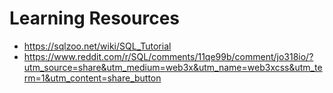 # Learning Resources

- https://sqlzoo.net/wiki/SQL_Tutorial
- https://www.reddit.com/r/SQL/comments/11qe99b/comment/jo318io/?utm_source=share&utm_medium=web3x&utm_name=web3xcss&utm_term=1&utm_content=share_button